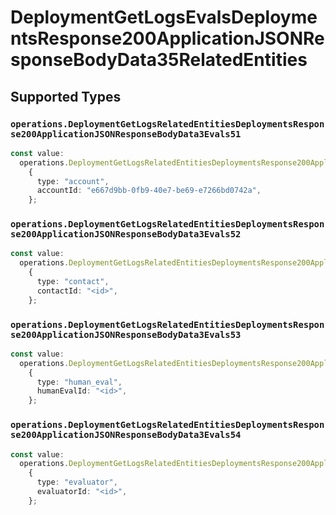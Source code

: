 # DeploymentGetLogsEvalsDeploymentsResponse200ApplicationJSONResponseBodyData35RelatedEntities


## Supported Types

### `operations.DeploymentGetLogsRelatedEntitiesDeploymentsResponse200ApplicationJSONResponseBodyData3Evals51`

```typescript
const value:
  operations.DeploymentGetLogsRelatedEntitiesDeploymentsResponse200ApplicationJSONResponseBodyData3Evals51 =
    {
      type: "account",
      accountId: "e667d9bb-0fb9-40e7-be69-e7266bd0742a",
    };
```

### `operations.DeploymentGetLogsRelatedEntitiesDeploymentsResponse200ApplicationJSONResponseBodyData3Evals52`

```typescript
const value:
  operations.DeploymentGetLogsRelatedEntitiesDeploymentsResponse200ApplicationJSONResponseBodyData3Evals52 =
    {
      type: "contact",
      contactId: "<id>",
    };
```

### `operations.DeploymentGetLogsRelatedEntitiesDeploymentsResponse200ApplicationJSONResponseBodyData3Evals53`

```typescript
const value:
  operations.DeploymentGetLogsRelatedEntitiesDeploymentsResponse200ApplicationJSONResponseBodyData3Evals53 =
    {
      type: "human_eval",
      humanEvalId: "<id>",
    };
```

### `operations.DeploymentGetLogsRelatedEntitiesDeploymentsResponse200ApplicationJSONResponseBodyData3Evals54`

```typescript
const value:
  operations.DeploymentGetLogsRelatedEntitiesDeploymentsResponse200ApplicationJSONResponseBodyData3Evals54 =
    {
      type: "evaluator",
      evaluatorId: "<id>",
    };
```

